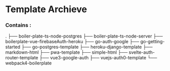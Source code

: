 # Template Archieve

### Contains : 

.
├── boiler-plate-ts-node-postgres
├── boiler-plate-ts-node-server
├── boilerplate-vue-firebaseAuth-heroku
├── go-auth-google
├── go-getting-started
├── go-postgres-template
├── heroku-django-template
├── markdown-html
├── pwa-template
├── simple-html
├── svelte-auth-router-template
├── vue3-google-auth
├── vuejs-auth0-template
└── webpack4-boilerplate